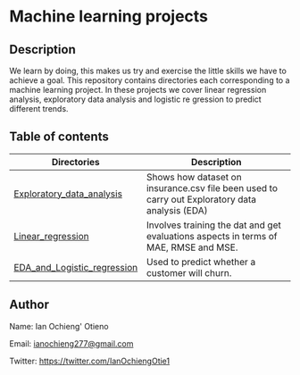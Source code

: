 # Machine learning projects

## Description

We learn by doing, this makes us try and exercise the little skills we have to achieve a goal.
This repository contains directories each corresponding to a machine learning project.
In these projects we cover linear regression analysis, exploratory data analysis and logistic re    gression to predict different trends.

## Table of contents
Directories | Description
----------- | -----------
[Exploratory_data_analysis](./Exploratory_data_analysis) | Shows how dataset on insurance.csv file been used to carry out  Exploratory data analysis (EDA)
[Linear_regression](./Linear_regression) | Involves training the dat and get evaluations aspects in terms of MAE, RMSE and MSE.
[EDA_and_Logistic_regression](./EDA_and_Logistic_regression) | Used to predict whether a customer will churn.

## Author

Name: Ian Ochieng' Otieno

Email: ianochieng277@gmail.com

Twitter: https://twitter.com/IanOchiengOtie1
